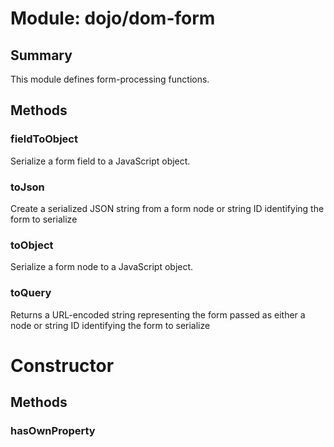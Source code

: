 # Module: dojo/dom-form

## Summary

This module defines form-processing functions.
## Methods

### fieldToObject
Serialize a form field to a JavaScript object.

### toJson
Create a serialized JSON string from a form node or string
ID identifying the form to serialize

### toObject
Serialize a form node to a JavaScript object.

### toQuery
Returns a URL-encoded string representing the form passed as either a
node or string ID identifying the form to serialize

# Constructor

## Methods

### hasOwnProperty


